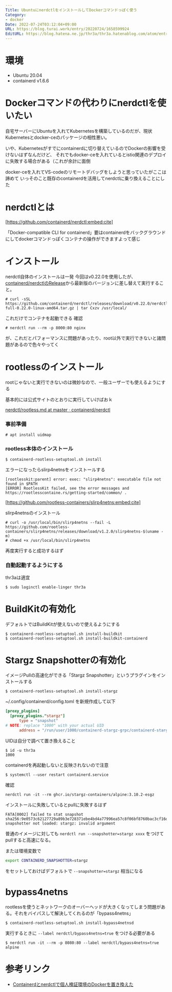 ```yaml
---
Title: UbuntuにnerdctlをインストールしてDockerコマンドっぽく使う
Category:
- docker
Date: 2022-07-24T03:12:04+09:00
URL: https://blog.turai.work/entry/20220724/1658599924
EditURL: https://blog.hatena.ne.jp/thr3a/thr3a.hatenablog.com/atom/entry/4207112889902011915
---
```


# 環境

- Ubuntu 20.04
- containerd v1.6.6

# Dockerコマンドの代わりにnerdctlを使いたい

自宅サーバーにUbuntuを入れてKubernetesを構築しているのだが、現状Kubernetesとdocker-ceのパッケージの相性悪い。

いや、Kubernetesがすでにcontainerdに切り替えているのでDockerの影響を受けないはずなんだけど、
それでもdocker-ceを入れているとistio関連のデプロイに失敗する場合がある（これが余計に面倒

docker-ceを入れてVS-codeのリモートデバッグをしようと思っていたがここは諦めて
いっそのこと既存のcontainerdを活用してnerdctlに乗り換えることにした

# nerdctlとは

[https://github.com/containerd/nerdctl:embed:cite]

「Docker-compatible CLI for containerd」要はcontainerdをバックグラウンドにしてdockerコマンドっぽくコンテナの操作ができますよって感じ

# インストール

nerdctl自体のインストールは一発 今回はv0.22.0を使用したが、[containerd/nerdctlのRelease](https://github.com/containerd/nerdctl/releases/)から最新版のバージョンに差し替えて実行すること。

```
# curl -sSL https://github.com/containerd/nerdctl/releases/download/v0.22.0/nerdctl-full-0.22.0-linux-amd64.tar.gz | tar Cxzv /usr/local/
```

これだけでコンテナを起動できる 確認

```
# nerdctl run --rm -p 8000:80 nginx
```

が、これだとパフォーマンスに問題があったり、root以外で実行できないと諸問題があるので色々やってく

# rootlessのインストール

rootじゃないと実行できないのは微妙なので、一般ユーザーでも使えるようにする

基本的には公式サイトのとおりに実行していけばおｋ

[nerdctl/rootless.md at master · containerd/nerdctl](https://github.com/containerd/nerdctl/blob/master/docs/rootless.md)

### 事前準備

```
# apt install uidmap
```

### rootless本体のインストール

```
$ containerd-rootless-setuptool.sh install
```

エラーになったらslirp4netnsをインストールする

```
[rootlesskit:parent] error: exec: "slirp4netns": executable file not found in $PATH
[ERROR] RootlessKit failed, see the error messages and https://rootlesscontaine.rs/getting-started/common/ .
```

[https://github.com/rootless-containers/slirp4netns:embed:cite]

slirp4netnsのインストール

```
# curl -o /usr/local/bin/slirp4netns --fail -L https://github.com/rootless-containers/slirp4netns/releases/download/v1.2.0/slirp4netns-$(uname -m)
# chmod +x /usr/local/bin/slirp4netns
```

再度実行すると成功するはず

### 自動起動するようにする

thr3aは適宜

```
$ sudo loginctl enable-linger thr3a
```

# BuildKitの有効化

デフォルトではBuildKitが使えないので使えるようにする

```
$ containerd-rootless-setuptool.sh install-buildkit
$ containerd-rootless-setuptool.sh install-buildkit-containerd
```

# Stargz Snapshotterの有効化

イメージPullの高速化ができる「Stargz Snapshotter」というプラグインをインストールする

```
$ containerd-rootless-setuptool.sh install-stargz
```

~/.config/containerd/config.toml を新規作成して以下

```toml
[proxy_plugins]
  [proxy_plugins."stargz"]
      type = "snapshot"
# NOTE: replace "1000" with your actual UID
      address = "/run/user/1000/containerd-stargz-grpc/containerd-stargz-grpc.sock"
```

UIDは自分で調べて置き換えること

```
$ id -u thr3a
1000
```

containerdを再起動しないと反映されないので注意

```
$ systemctl --user restart containerd.service
```

確認

```
nerdctl run -it --rm ghcr.io/stargz-containers/alpine:3.10.2-esgz
```

インストールに失敗しているとpullに失敗するはず

```
FATA[0002] failed to stat snapshot sha256:9e0573c62127729a89b3e728371ebe4bd4a77996ea57c8f06bf8760bac3cf16d: snapshotter not loaded: stargz: invalid argument
```

普通のイメージに対しても `nerdctl run --snapshotter=stargz xxxx` をつけてpullすると高速になる。 

または環境変数で

```sh
export CONTAINERD_SNAPSHOTTER=stargz
```

をセットしておけばデフォルトで `--snapshotter=stargz` 相当になる

# bypass4netns

rootlessを使うとネットワークのオーバーヘッドが大きくなってしまう問題がある。それをバイパスして解決してくれるのが「bypass4netns」

```
$ containerd-rootless-setuptool.sh install-bypass4netnsd
```

実行するときに `--label nerdctl/bypass4netns=true` をつける必要がある

```
$ nerdctl run -it --rm -p 8080:80 --label nerdctl/bypass4netns=true alpine
```

# 参考リンク

- [Containerdとnerdctlで個人検証環境のDockerを置き換えた](https://zenn.dev/igeta/articles/1507f1c3311814#%E5%AE%9F%E9%A8%93%E7%9A%84%E6%A9%9F%E8%83%BD%3A-%E9%AB%98%E9%80%9F%E3%81%AA%E3%82%A4%E3%83%A1%E3%83%BC%E3%82%B8pull%EF%BC%88estargz%EF%BC%89)
